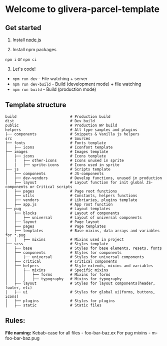 # Welcome to glivera-parcel-template

## Get started

1. Install [node.js](https://nodejs.org/)

2. Install npm packages

`npm i` or `npm ci`

3. Let's code!

- `npm run dev` - File watching + server
- `npm run dev-build` - Build (development mode) + file watching
- `npm run build` - Build (production mode)

## Template structure

```
build                        # Production build
dist                         # Dev build
public                       # Production WP build
helpers                      # All type samples and plugins
├── components               # Snippets & Vanilla js helpers
src                          # Sources
├── fonts                    # Fonts template
│   ├── icons                # Iconfont template
├── images                   # Images template
│   ├── icons                # Icons template
│   |   ├── other-icons      # Icons unused in sprite
│   |   ├── sprite-icons     # Icons used in sprite
├── js                       # Scripts template
│   ├── components           # JS-components
│   ├── dev-vendors          # Develop functions, unused in production
│   ├── layout               # Layout function for init global JS-components or Critical scripts
│   ├── pages                # Page root functions
│   ├── utils                # Constants, helpers functions
│   ├── vendors              # Libriaries, plugins template
│   ├── app.js             	 # App root function
├── pug                      # Layout templates
│   ├── blocks               # Layout of components
│   │   ├── universal        # Layout of universal components
│   ├── layout               # Page layout
│   ├── pages                # Page templates
│   ├── templates            # Base mixins, data arrays and variables for *.pug
│   │   ├── mixins           # Mixins used in project
├── scss                     # Styles template
│   ├── base                 # Styles for base elements, resets, fonts
│   ├── components           # Styles for components
│   │   ├── universal        # Styles for universal components
│   ├── critical             # Critical components
│   ├── helpers              # Style extends, mixins and variables
│   │   ├── mixins           # Specific mixins
│   │   │   ├── forms        # Mixins for forms
│   │   │   ├── typography   # Mixins for typography
│   ├── layout             	 # Styles for layout components(header, footer, etc)
│   ├── ui                   # Styles for global ui(forms, buttons, icons)
│   ├── plugins              # Styles for plugins
│   ├── static               # Static files

```

## Rules:

**File naming:**
Kebab-case for all files - foo-bar-baz.ex
For pug mixins - m-foo-bar-baz.pug

#
